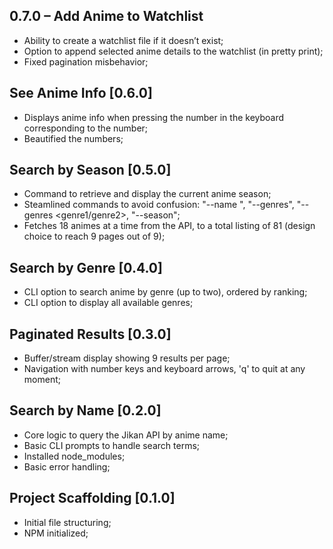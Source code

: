 ## 0.7.0 – Add Anime to Watchlist
- Ability to create a watchlist file if it doesn’t exist;
- Option to append selected anime details to the watchlist (in pretty print);
- Fixed pagination misbehavior;


## See Anime Info [0.6.0]
- Displays anime info when pressing the number in the keyboard corresponding to the number;
- Beautified the numbers;

## Search by Season [0.5.0]
- Command to retrieve and display the current anime season;
- Steamlined commands to avoid confusion: "--name <name>", "--genres", "--genres <genre1/genre2>, "--season";
- Fetches 18 animes at a time from the API, to a total listing of 81 (design choice to reach 9 pages out of 9);

## Search by Genre [0.4.0]
- CLI option to search anime by genre (up to two), ordered by ranking;
- CLI option to display all available genres;


## Paginated Results [0.3.0]
- Buffer/stream display showing 9 results per page;
- Navigation with number keys and keyboard arrows, 'q' to quit at any moment;

## Search by Name [0.2.0] 
- Core logic to query the Jikan API by anime name;
- Basic CLI prompts to handle search terms;
- Installed node_modules;
- Basic error handling;

## Project Scaffolding [0.1.0]
- Initial file structuring;
- NPM initialized;